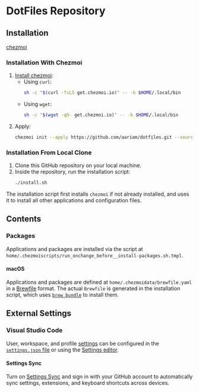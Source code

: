 # DotFiles Repository


## Installation

[chezmoi](https://github.com/twpayne/chezmoi)


### Installation With Chezmoi

1. [Install chezmoi](https://www.chezmoi.io/install/):
   - Using `curl`:
     ```bash
     sh -c "$(curl -fsLS get.chezmoi.io)" -- -b $HOME/.local/bin
     ```
   - Using `wget`:
     ```bash
     sh -c "$(wget -qO- get.chezmoi.io)" -- -b $HOME/.local/bin
     ```
2. Apply:
   ```bash
   chezmoi init --apply https://github.com/aariam/dotfiles.git --source ~/dotfiles
   ```


### Installation From Local Clone

1. Clone this GitHub repository on your local machine.
2. Inside the repository, run the installation script:
   ```bash
   ./install.sh
   ```

The installation script first installs `chezmoi`
if not already installed, and uses it to install
all other applications and configuration files.



## Contents


### Packages

Applications and packages are installed
via the script at `home/.chezmoiscripts/run_onchange_before__install-packages.sh.tmpl`.


#### macOS

Applications and packages are defined at `home/.chezmoidata/brewfile.yaml`
in a [Brewfile](https://docs.brew.sh/Brew-Bundle-and-Brewfile) format.
The actual `Brewfile` is generated in the installation script,
which uses [`brew bundle`](https://docs.brew.sh/Manpage#bundle-subcommand)
to install them.


## External Settings


### Visual Studio Code

User, workspace, and profile [settings](https://code.visualstudio.com/docs/configure/settings)
can be configured in the [`settings.json` file](https://code.visualstudio.com/docs/configure/settings#_settings-json-file)
or using the [Settings editor](https://code.visualstudio.com/docs/configure/settings#_settings-editor).


#### Settings Sync

Turn on [Settings Sync](https://code.visualstudio.com/docs/configure/settings-sync)
and sign in with your GitHub account
to automatically sync settings, extensions, 
and keyboard shortcuts across devices.
